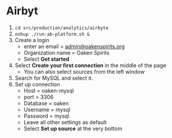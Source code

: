 # Airbyt

1. `cd src/production/analytics/airbyte`
1. `nohup ./run-ab-platform.sh &`
1. Create a login
    - enter an email = admin@oakenspirits.org
    - Organization name = Oaken Spirits
    - Select **Get started**
1. Select **Create your first connection** in the middle of the page
    - You can also select sources from the left window
1. Search for MySQL and select it.
1. Set up connection
    - Host = oaken-mysql
    - port = 3306
    - Database = oaken
    - Username = mysql
    - Password = mysql
    - Leave all other settings as default
    - Select **Set up source** at the very bottom
